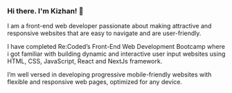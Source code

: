 ### Hi there. I'm Kizhan! 👋

I am a front-end web developer passionate about making attractive and responsive websites that are easy to navigate and are user-friendly. 

I have completed Re:Coded’s Front-End Web Development Bootcamp where i got familiar with building dynamic and interactive user input websites using HTML, CSS, JavaScript, React and NextJs framework. 

I’m well versed in developing progressive mobile-friendly websites with flexible and responsive web pages, optimized for any device.
